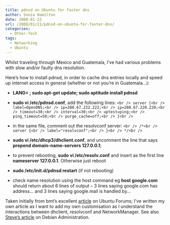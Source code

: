 ```yaml
---
title: pdnsd on Ubuntu for faster dns
author: Sonia Hamilton
date: 2008-01-22
url: /2008/01/21/pdnsd-on-ubuntu-for-faster-dns/
categories:
  - Other-Tech
tags:
  - Networking
  - Ubuntu
---
```

Whilst traveling through Mexico and Guatemala, I&#8217;ve had various problems with slow and/or faulty dns resolution.

<!--more-->

Here&#8217;s how to install pdnsd, in order to cache dns entries locally and speed up internet access in general (whether or not you&#8217;re in Guatemala&#8230;):

  * **LANG= ; sudo apt-get update; sudo aptitude install pdnsd**
  * **sudo vi /etc/pdnsd.conf**, add the following lines:
`<br />
server {<br />
label=OpenDNS;<br />
ip=208.67.222.222;<br />
ip=208.67.220.220;<br />
timeout=30;<br />
interval=30;<br />
uptest=ping;<br />
ping_timeout=50;<br />
purge_cache=off;<br />
}<br />
`

  * in the same file, comment out the resolvconf server:
`<br />
/*<br />
server {<br />
label="resolvconf";<br />
}<br />
*/<br />
`

  * **sudo vi /etc/dhcp3/dhclient.conf**, and uncomment the line that says **prepend domain-name-servers 127.0.0.1**;
  * to prevent rebooting, **sudo vi /etc/resolv.conf** and insert as the first line **nameserver 127.0.0.1**. Otherwise just reboot
  * **sudo /etc/init.d/pdnsd restart** (if not rebooting)
  * check name resolution using the host command eg **host google.com** should return about 6 lines of output &#8211; 3 lines saying google.com has address&#8230; and 3 lines saying google.mail is handled by&#8230;

Taken initially from bmt&#8217;s excellent [article][1] on Ubuntu Forums; I&#8217;ve written my own article as I want to add my own customisation as I understand the interactions between dhclient, resolvconf and NetworkManager. See also [Steve&#8217;s article][2] on Debian Administration.

 [1]: http://ubuntuforums.org/showthread.php?t=331850
 [2]: http://www.debian-administration.org/articles/390
